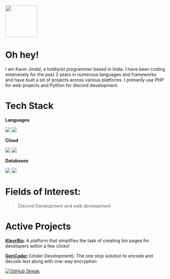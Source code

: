 <div id="header">
  <img src="https://github.com/kavin-jindal/kavin-jindal/assets/68228966/dc8f670a-c019-488e-acc7-d7ac8d3a8f4a" width="100"/>

  # Oh hey!

I am Kavin Jindal, a hobbyist programmer based in India. I have been coding extensively for the past 3 years in numerous languages and frameworks and have built a lot of  projects across various platforms. I primarily use PHP for web projects and Python for discord development. 

 

# Tech Stack

**Languages**
  
![](https://img.shields.io/badge/PHP-777BB4?style=for-the-badge&logo=php&logoColor=white)
![](https://img.shields.io/badge/Python-FFD43B?style=for-the-badge&logo=python&logoColor=blue)
  
 **Cloud**
  
![](https://img.shields.io/badge/Railway-131415?style=for-the-badge&logo=railway&logoColor=white)
![](https://img.shields.io/badge/Heroku-430098?style=for-the-badge&logo=heroku&logoColor=white)
  
  **Databases**
  
  ![](https://img.shields.io/badge/MySQL-005C84?style=for-the-badge&logo=mysql&logoColor=white)
  ![](https://img.shields.io/badge/SQLite-07405E?style=for-the-badge&logo=sqlite&logoColor=white)
  
  
  # Fields of Interest:
  
  > Discord Development and web development
  
  # Active Projects
  [**KlevrBio**](https://klevrbio.rf.gd/): A platform that simplifies the task of creating bio pages for developers within a few clicks!
  
  [**GenCoder**](https://gencoder.rf.gd) (Under Development): The one stop solution to encode and decode text along with one-way encryption
  
[![GitHub Streak](https://streak-stats.demolab.com/?user=kavin-jindal&theme=dark)](https://git.io/streak-stats)
  
</div>






